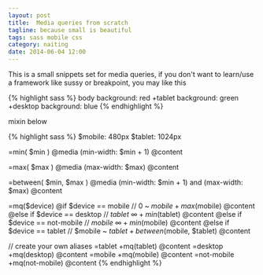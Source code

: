 ```yaml
---
layout: post
title:  Media queries from scratch
tagline: because small is beautiful
tags: sass mobile css
category: naiting
date: 2014-06-04 12:00
---
```

This is a small snippets set for media queries, if you don't want to learn/use a framework like sussy or breakpoint, you may like this

{% highlight sass %}
body
  background: red
  +tablet
    background: green
  +desktop
    background: blue
{% endhighlight %}

mixin below

{% highlight sass %}
$mobile: 480px
$tablet: 1024px

=min( $min )
  @media (min-width: $min + 1)
    @content

=max( $max )
  @media (max-width: $max)
    @content

=between( $min, $max )
  @media (min-width: $min + 1) and (max-width: $max)
    @content

=mq($device)
  @if $device == mobile // 0 ~ $mobile
    +max($mobile)
      @content
  @else if $device == desktop // $tablet ~ ∞
    +min($tablet)
      @content
  @else if $device == not-mobile // $mobile ~ ∞
    +min($mobile)
      @content
  @else if $device == tablet // $mobile ~ $tablet
    +between($mobile, $tablet)
      @content

// create your own aliases
=tablet
  +mq(tablet)
    @content
=desktop
  +mq(desktop)
    @content
=mobile
  +mq(mobile)
    @content
=not-mobile
  +mq(not-mobile)
    @content
{% endhighlight %}
